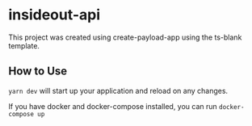 # insideout-api

This project was created using create-payload-app using the ts-blank template.

## How to Use

`yarn dev` will start up your application and reload on any changes.

If you have docker and docker-compose installed, you can run `docker-compose up`

